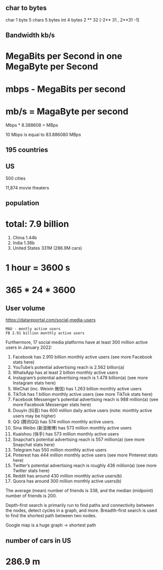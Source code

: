 ## char to bytes

char	1 byte    5 chars 5 bytes
int	    4 bytes  2 ** 32   [-2** 31 , 2**31 -1] 



## Bandwidth   kb/s     

# MegaBits per Second in one MegaByte per Second
# mbps - MegaBits per second
# mb/s = MagaByte per second

Mbps * 8.388608 = MBps

10 Mbps is equal to 83.886080 MBps






## 195 countries

## US 

500 cities

11,874 movie theaters

##  population

# total: 7.9 billion

1. China            1.44b
2. India            1.38b
3. United States     331M (286.9M cars)


# 1 hour = 3600 s
# 365 * 24 * 3600


## User volume
https://datareportal.com/social-media-users

    MAU - montly active users
    FB 2.91 billion monthly active users


Furthermore, 17 social media platforms have at least 300 million active users in January 2022:

1. Facebook has 2.910 billion monthly active users (see more Facebook stats here)
2. YouTube’s potential advertising reach is 2.562 billion(a)
3. WhatsApp has at least 2 billion monthly active users
4. Instagram’s potential advertising reach is 1.478 billion(a) (see more Instagram stats here)
5. WeChat (inc. Weixin 微信) has 1.263 billion monthly active users
6. TikTok has 1 billion monthly active users (see more TikTok stats here)
7. Facebook Messenger’s potential advertising reach is 988 million(a) (see more Facebook Messenger stats here)
8. Douyin (抖音) has 600 million daily active users (note: monthly active users may be higher)
9. QQ (腾讯QQ) has 574 million monthly active users.
10. Sina Weibo (新浪微博) has 573 million monthly active users
11. Kuaishou (快手) has 573 million monthly active users
12. Snapchat’s potential advertising reach is 557 million(a) (see more Snapchat stats here)
13. Telegram has 550 million monthly active users
14. Pinterest has 444 million monthly active users (see more Pinterest stats here)
15. Twitter’s potential advertising reach is roughly 436 million(a) (see more Twitter stats here)
16. Reddit has around 430 million monthly active users(b)
17. Quora has around 300 million monthly active users(b)


The average (mean) number of friends is 338, and the median (midpoint) number of friends is 200.

Depth-first search is primarily run to find paths and connectivity between the nodes, detect cycles in a graph, and more. Breadth-first search is used to find the shortest path between two nodes.


Google map is a huge graph -> shortest path



## number of cars in US

# 286.9 m